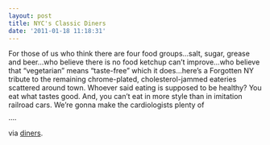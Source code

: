 ```yaml
---
layout: post
title: NYC's Classic Diners
date: '2011-01-18 11:18:31'
---
```



For those of us who think there are four food groups…salt, sugar, grease and beer…who believe there is no food ketchup can’t improve…who believe that “vegetarian” means “taste-free” which it does…here’s a Forgotten NY tribute to the remaining chrome-plated, cholesterol-jammed eateries scattered around town. Whoever said eating is supposed to be healthy? You eat what tastes good. And, you can’t eat in more style than in imitation railroad cars. We’re gonna make the cardiologists plenty of $$$$….

via [diners](http://www.forgotten-ny.com/STREET%20SCENES/diners/diners.html).


